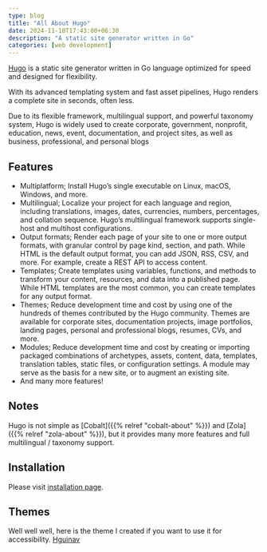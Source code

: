 ```yaml
---
type: blog
title: "All About Hugo"
date: 2024-11-18T17:43:00+06:30
description: "A static site generator written in Go"
categories: [web development]
---
```

[Hugo](https://gohugo.io/ "Official website") is a static site generator written in Go language optimized for speed and designed for flexibility.
<!--more-->
With its advanced templating system and fast asset pipelines, Hugo renders a complete site in seconds, often less.

Due to its flexible framework, multilingual support, and powerful taxonomy system, Hugo is widely used to create corporate, government, nonprofit, education, news, event, documentation, and project sites, as well as business, professional, and personal blogs

## Features
* Multiplatform; Install Hugo’s single executable on Linux, macOS, Windows, and more.
* Multilingual; Localize your project for each language and region, including translations, images, dates, currencies, numbers, percentages, and collation sequence. Hugo’s multilingual framework supports single-host and multihost configurations.
* Output formats; Render each page of your site to one or more output formats, with granular control by page kind, section, and path. While HTML is the default output format, you can add JSON, RSS, CSV, and more. For example, create a REST API to access content.
* Templates; Create templates using variables, functions, and methods to transform your content, resources, and data into a published page. While HTML templates are the most common, you can create templates for any output format.
* Themes; Reduce development time and cost by using one of the hundreds of themes contributed by the Hugo community. Themes are available for corporate sites, documentation projects, image portfolios, landing pages, personal and professional blogs, resumes, CVs, and more.
* Modules; Reduce development time and cost by creating or importing packaged combinations of archetypes, assets, content, data, templates, translation tables, static files, or configuration settings. A module may serve as the basis for a new site, or to augment an existing site.
* And many more features!

## Notes
Hugo is not simple as [Cobalt]({{% relref "cobalt-about" %}}) and [Zola]({{% relref "zola-about" %}}), but it provides many more features and full multilingual / taxonomy support.

## Installation
Please visit [installation page](https://gohugo.io/installation/).

## Themes
Well well well, here is the theme I created if you want to use it for accessibility. [Hguinav](https://github.com/harrymkt/hguinav)